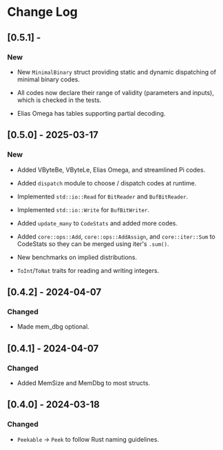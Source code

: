# Change Log

## [0.5.1] -

### New

* New `MinimalBinary` struct providing static and dynamic
  dispatching of minimal binary codes.

* All codes now declare their range of validity (parameters
  and inputs), which is checked in the tests.

* Elias Omega has tables supporting partial decoding.

## [0.5.0] - 2025-03-17

### New

* Added VByteBe, VByteLe, Elias Omega, and streamlined Pi codes.

* Added `dispatch` module to choose / dispatch codes at runtime.

* Implemented `std::io::Read` for `BitReader` and `BufBitReader`.

* Implemented `std::io::Write` for `BufBitWriter`.

* Added `update_many` to `CodeStats` and added more codes.

* Added `core::ops::Add`, `core::ops::AddAssign`, and `core::iter::Sum` to
  CodeStats so they can be merged using iter's `.sum()`.

* New benchmarks on implied distributions.

* `ToInt`/`ToNat` traits for reading and writing integers.

## [0.4.2] - 2024-04-07

### Changed

* Made mem_dbg optional.

## [0.4.1] - 2024-04-07

### Changed

* Added MemSize and MemDbg to most structs.

## [0.4.0] - 2024-03-18

### Changed

* `Peekable` -> `Peek` to follow Rust naming guidelines.
